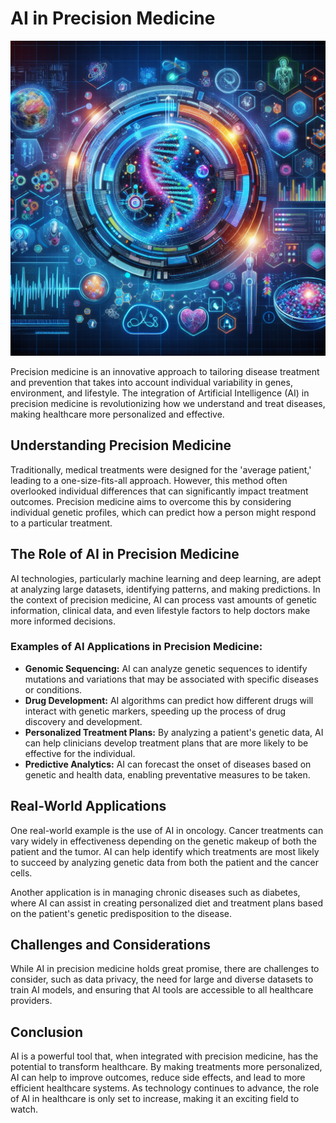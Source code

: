 # AI in Precision Medicine

![AI and Precision Medicine](https://raw.githubusercontent.com/Kanakjr/100-days-of-AI-Writing/main/images/AI-in-Precision-Medicine.png)

Precision medicine is an innovative approach to tailoring disease treatment and prevention that takes into account individual variability in genes, environment, and lifestyle. The integration of Artificial Intelligence (AI) in precision medicine is revolutionizing how we understand and treat diseases, making healthcare more personalized and effective.

## Understanding Precision Medicine

Traditionally, medical treatments were designed for the 'average patient,' leading to a one-size-fits-all approach. However, this method often overlooked individual differences that can significantly impact treatment outcomes. Precision medicine aims to overcome this by considering individual genetic profiles, which can predict how a person might respond to a particular treatment.

## The Role of AI in Precision Medicine

AI technologies, particularly machine learning and deep learning, are adept at analyzing large datasets, identifying patterns, and making predictions. In the context of precision medicine, AI can process vast amounts of genetic information, clinical data, and even lifestyle factors to help doctors make more informed decisions.

### Examples of AI Applications in Precision Medicine:

- **Genomic Sequencing:** AI can analyze genetic sequences to identify mutations and variations that may be associated with specific diseases or conditions.
- **Drug Development:** AI algorithms can predict how different drugs will interact with genetic markers, speeding up the process of drug discovery and development.
- **Personalized Treatment Plans:** By analyzing a patient's genetic data, AI can help clinicians develop treatment plans that are more likely to be effective for the individual.
- **Predictive Analytics:** AI can forecast the onset of diseases based on genetic and health data, enabling preventative measures to be taken.

## Real-World Applications

One real-world example is the use of AI in oncology. Cancer treatments can vary widely in effectiveness depending on the genetic makeup of both the patient and the tumor. AI can help identify which treatments are most likely to succeed by analyzing genetic data from both the patient and the cancer cells.

Another application is in managing chronic diseases such as diabetes, where AI can assist in creating personalized diet and treatment plans based on the patient's genetic predisposition to the disease.

## Challenges and Considerations

While AI in precision medicine holds great promise, there are challenges to consider, such as data privacy, the need for large and diverse datasets to train AI models, and ensuring that AI tools are accessible to all healthcare providers.

## Conclusion

AI is a powerful tool that, when integrated with precision medicine, has the potential to transform healthcare. By making treatments more personalized, AI can help to improve outcomes, reduce side effects, and lead to more efficient healthcare systems. As technology continues to advance, the role of AI in healthcare is only set to increase, making it an exciting field to watch.

